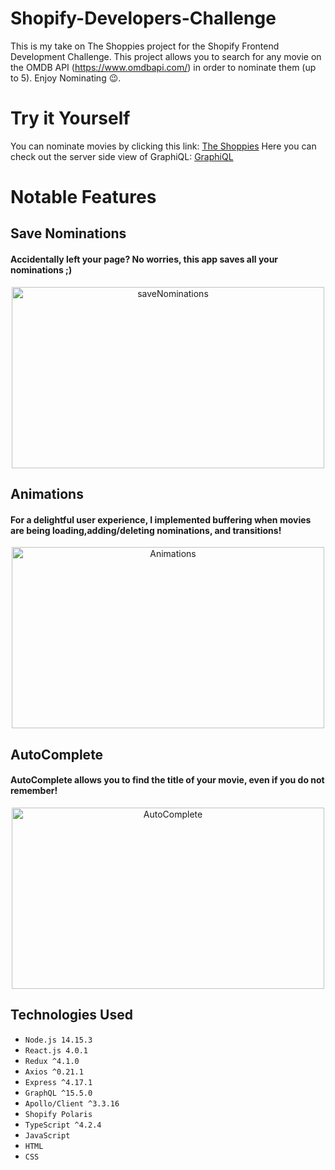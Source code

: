 # Shopify-Developers-Challenge
This is my take on The Shoppies project for the Shopify Frontend Development Challenge. This project allows you to search for any movie on the OMDB API (https://www.omdbapi.com/) in order to nominate them (up to 5). Enjoy Nominating 😉.

# Try it Yourself
You can nominate movies by clicking this link: [The Shoppies](https://theshopifyshoppies.web.app/)
Here you can check out the server side view of GraphiQL: [GraphiQL](https://shoppies-nomination.herokuapp.com/graphql)

# Notable Features 

## Save Nominations 
#### Accidentally left your page? No worries, this app saves all your nominations ;)
<p align="center">
  <img src="media/Save.gif" alt="saveNominations" width="500" height="290"/>
</p>

## Animations
#### For a delightful user experience, I implemented buffering when movies are being loading,adding/deleting nominations, and transitions!
<p align="center">
  <img src="media/Animations.gif" alt="Animations" width="500" height="290"/>
</p>

## AutoComplete
#### AutoComplete allows you to find the title of your movie, even if you do not remember!
<p align="center">
  <img src="media/AutoComplete.gif" alt="AutoComplete" width="500" height="290"/>
</p>

## Technologies Used
- `Node.js 14.15.3`
- `React.js 4.0.1`
- `Redux ^4.1.0`
- `Axios ^0.21.1`
- `Express ^4.17.1`
- `GraphQL ^15.5.0`
- `Apollo/Client ^3.3.16`
- `Shopify Polaris`
- `TypeScript ^4.2.4`
- `JavaScript`
- `HTML`
- `CSS`
